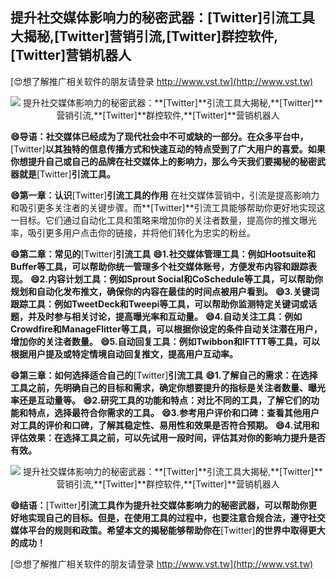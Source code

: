 ## **提升社交媒体影响力的秘密武器：**[Twitter]**引流工具大揭秘,**[Twitter]**营销引流,**[Twitter]**群控软件,**[Twitter]**营销机器人**

[😍想了解推广相关软件的朋友请登录 http://www.vst.tw](http://www.vst.tw)

 <center><img src="https://vst.tw/MP4/tuiguang/png/3.png" alt="提升社交媒体影响力的秘密武器：**[Twitter]**引流工具大揭秘,**[Twitter]**营销引流,**[Twitter]**群控软件,**[Twitter]**营销机器人"></center>

**😄导语：社交媒体已经成为了现代社会中不可或缺的一部分。在众多平台中，**[Twitter]**以其独特的信息传播方式和快速互动的特点受到了广大用户的喜爱。如果你想提升自己或自己的品牌在社交媒体上的影响力，那么今天我们要揭秘的秘密武器就是**[Twitter]**引流工具。**

**😄第一章：认识**[Twitter]**引流工具的作用**
在社交媒体营销中，引流是提高影响力和吸引更多关注者的关键步骤。而**[Twitter]**引流工具能够帮助你更好地实现这一目标。它们通过自动化工具和策略来增加你的关注者数量，提高你的推文曝光率，吸引更多用户点击你的链接，并将他们转化为忠实的粉丝。

**😄第二章：常见的**[Twitter]**引流工具**
**😄1.社交媒体管理工具：例如Hootsuite和Buffer等工具，可以帮助你统一管理多个社交媒体账号，方便发布内容和跟踪表现。**
**😄2.内容计划工具：例如Sprout Social和CoSchedule等工具，可以帮助你规划和自动化发布推文，确保你的内容在最佳的时间点被用户看到。**
**😄3.关键词跟踪工具：例如TweetDeck和Tweepi等工具，可以帮助你监测特定关键词或话题，并及时参与相关讨论，提高曝光率和互动量。**
**😄4.自动关注工具：例如Crowdfire和ManageFlitter等工具，可以根据你设定的条件自动关注潜在用户，增加你的关注者数量。**
**😄5.自动回复工具：例如Twibbon和IFTTT等工具，可以根据用户提及或特定情境自动回复推文，提高用户互动率。**

**😄第三章：如何选择适合自己的**[Twitter]**引流工具**
**😄1.了解自己的需求：在选择工具之前，先明确自己的目标和需求，确定你想要提升的指标是关注者数量、曝光率还是互动量等。**
**😄2.研究工具的功能和特点：对比不同的工具，了解它们的功能和特点，选择最符合你需求的工具。**
**😄3.参考用户评价和口碑：查看其他用户对工具的评价和口碑，了解其稳定性、易用性和效果是否符合预期。**
**😄4.试用和评估效果：在选择工具之前，可以先试用一段时间，评估其对你的影响力提升是否有效。**

 <center><img src="https://vst.tw/MP4/tuiguang/png/4.png" alt="提升社交媒体影响力的秘密武器：**[Twitter]**引流工具大揭秘,**[Twitter]**营销引流,**[Twitter]**群控软件,**[Twitter]**营销机器人"></center>

**😄结语：**[Twitter]**引流工具作为提升社交媒体影响力的秘密武器，可以帮助你更好地实现自己的目标。但是，在使用工具的过程中，也要注意合规合法，遵守社交媒体平台的规则和政策。希望本文的揭秘能够帮助你在**[Twitter]**的世界中取得更大的成功！**

[😍想了解推广相关软件的朋友请登录 http://www.vst.tw](http://www.vst.tw)



